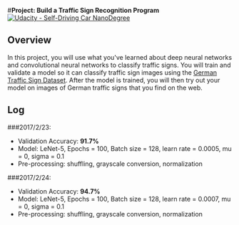 #**Project: Build a Traffic Sign Recognition Program**
[![Udacity - Self-Driving Car NanoDegree](https://s3.amazonaws.com/udacity-sdc/github/shield-carnd.svg)](http://www.udacity.com/drive)

Overview
---
In this project, you will use what you've learned about deep neural networks and convolutional neural networks to classify traffic signs. You will train and validate a model so it can classify traffic sign images using the [German Traffic Sign Dataset](http://benchmark.ini.rub.de/?section=gtsrb&subsection=dataset). After the model is trained, you will then try out your model on images of German traffic signs that you find on the web.

Log
---
###2017/2/23:
 - Validation Accuracy: **91.7%**
 - Model: LeNet-5, Epochs = 100, Batch size = 128, learn rate = 0.0005, mu = 0, sigma = 0.1 
 - Pre-processing: shuffling, grayscale conversion, normalization

###2017/2/24:
 - Validation Accuracy: **94.7%**
 - Model: LeNet-5, Epochs = 100, Batch size = 128, learn rate = 0.0007, mu = 0, sigma = 0.1 
 - Pre-processing: shuffling, grayscale conversion, normalization
